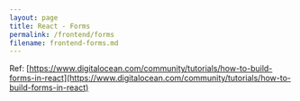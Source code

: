 ```yaml
---
layout: page
title: React - Forms
permalink: /frontend/forms
filename: frontend-forms.md
---
```


Ref: [https://www.digitalocean.com/community/tutorials/how-to-build-forms-in-react](https://www.digitalocean.com/community/tutorials/how-to-build-forms-in-react)